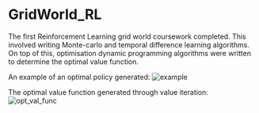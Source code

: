 # GridWorld_RL
The first Reinforcement Learning grid world coursework completed. This involved writing Monte-carlo and temporal difference learning algorithms. On top of this, optimisation dynamic programming algorithms were written to determine the optimal value function.

An example of an optimal policy generated: 
![example](https://user-images.githubusercontent.com/73748574/105047279-00b3a480-5a62-11eb-8379-d68a489c02f0.png)

The optimal value function generated through value iteration:
![opt_val_func](https://user-images.githubusercontent.com/73748574/105047286-027d6800-5a62-11eb-8497-68a4eecf48fb.png)
